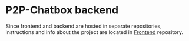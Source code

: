 # P2P-Chatbox backend

Since frontend and backend are hosted in separate repositories, instructions and info about the project are located in [Frontend](https://github.com/alminodb/p2p-chat) repository.
